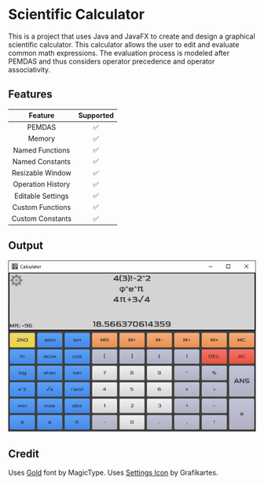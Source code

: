 # Scientific Calculator
This is a project that uses Java and JavaFX to create and design a graphical scientific calculator. This calculator allows the user to edit and evaluate common math expressions. The evaluation process is modeled after PEMDAS and thus considers operator precedence and operator associativity.

## Features
| Feature                    | Supported          |
|:--------------------------:|:------------------:|
| PEMDAS                     | :white_check_mark: |
| Memory                     | :white_check_mark: |
| Named Functions            | :white_check_mark: |
| Named Constants            | :white_check_mark: |
| Resizable Window           | :white_check_mark: |
| Operation History          | :white_check_mark: |
| Editable Settings          | :white_check_mark: |
| Custom Functions           | :white_check_mark: |
| Custom Constants           | :white_check_mark: |

## Output
![Graphical Calculator Image](example/output.PNG)

## Credit
Uses [Gold](https://www.dafont.com/gold-2.font) font by MagicType.
Uses [Settings Icon](http://www.iconarchive.com/show/flat-retro-modern-icons-by-grafikartes/settings-icon.html) by Grafikartes.
